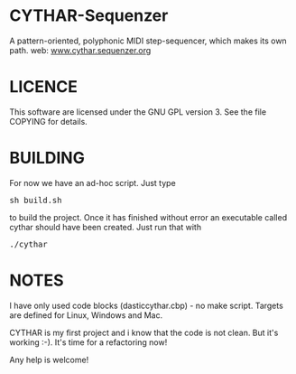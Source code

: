 # CYTHAR-Sequenzer

A pattern-oriented, polyphonic MIDI step-sequencer, which makes its own path.
web: www.cythar.sequenzer.org



# LICENCE

This software are licensed under the GNU GPL version 3. See the file COPYING for details.

# BUILDING

For now we have an ad-hoc script. Just type

<pre>
sh build.sh
</pre>

to build the project. Once it has finished without error an executable called cythar should have been created. Just run that with

<pre>
./cythar
</pre>

# NOTES

I have only used code blocks (dasticcythar.cbp) - no make script.
Targets are defined for Linux, Windows and Mac.

CYTHAR is my first project and i know that the code is not clean. But it's working :-).
It's time for a refactoring now!


Any help is welcome!
